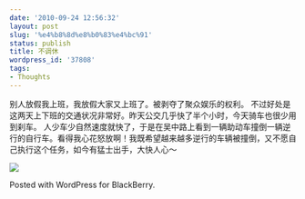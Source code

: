 ```yaml
---
date: '2010-09-24 12:56:32'
layout: post
slug: '%e4%b8%8d%e8%b0%83%e4%bc%91'
status: publish
title: 不调休
wordpress_id: '37808'
tags:
- Thoughts
---
```


别人放假我上班，我放假大家又上班了。被剥夺了聚众娱乐的权利。
不过好处是这两天上下班的交通状况非常好。昨天公交几乎快了半个小时，今天骑车也很少用到刹车。
人少车少自然速度就快了，于是在吴中路上看到一辆助动车撞倒一辆逆行的自行车。看得我心花怒放啊！我既希望越来越多逆行的车辆被撞倒，又不愿自己执行这个任务，如今有猛士出手，大快人心～

[![](http://edwardtoday.files.wordpress.com/2010/09/img00001-20100924-1251.jpg)](http://edwardtoday.files.wordpress.com/2010/09/img00001-20100924-1251.jpg)

Posted with WordPress for BlackBerry.
